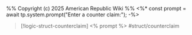 %%
Copyright (c) 2025 American Republic Wiki
%%
<%* const prompt = await tp.system.prompt("Enter a counter claim:"); -%>
>[!logic-struct-counterclaim]  <% prompt %> #struct/counterclaim
